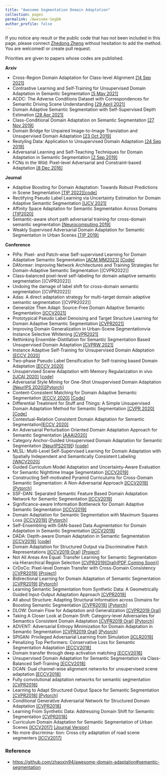 ```yaml
---
title: "Awesome Segmentation Domain Adaptation"
collection: pages
permalink: /Awesome-SegDA
author_profile: false
---
```


If you notice any result or the public code that has not been included in this page, please connect [Zhedong Zheng](mailto:zdzheng12@gmail.com) without hesitation to add the method. You are welcomed! 
or create pull request.

Priorities are given to papers whose codes are published.

**Arxiv**
- Cross-Region Domain Adaptation for Class-level Alignment [[14 Sep 2021]](https://arxiv.org/pdf/2109.06422.pdf)
- Contrastive Learning and Self-Training for Unsupervised Domain Adaptation in Semantic Segmentation [[5 May 2021]](https://arxiv.org/abs/2105.02001)
- ACDC: The Adverse Conditions Dataset with Correspondences for Semantic Driving Scene Understanding [[29 April 2021]](https://arxiv.org/abs/2104.13395)
- Domain Adaptive Semantic Segmentation with Self-Supervised Depth Estimation [[28 Apr 2021]](https://arxiv.org/abs/2104.13613)
- Class-Conditional Domain Adaptation on Semantic Segmentation [[27 Nov 2019]](https://arxiv.org/abs/1911.11981v1)
- Domain Bridge for Unpaired Image-to-Image Translation and Unsupervised Domain Adaptation [[23 Oct 2019]](https://arxiv.org/abs/1910.10563)
- Restyling Data: Application to Unsupervised Domain Adaptation [[24 Sep 2019]](https://arxiv.org/abs/1909.10900)
- Adversarial Learning and Self-Teaching Techniques for Domain Adaptation in Semantic Segmentation [[2 Sep 2019]](https://arxiv.org/abs/1909.00781v1)
- FCNs in the Wild: Pixel-level Adversarial and Constraint-based Adaptation [[8 Dec 2016]](https://arxiv.org/abs/1612.02649)

**Journal**
- Adaptive Boosting for Domain Adaptation: Towards Robust Predictions in Scene Segmentation [[TIP 2022]](https://arxiv.org/abs/2103.15685)[[code]](https://github.com/layumi/AdaBoost_Seg)
- Rectifying Pseudo Label Learning via Uncertainty Estimation for Domain Adaptive Semantic Segmentation 
[[IJCV 2021]](https://arxiv.org/abs/2003.03773)
- Affinity Space Adaptation for Semantic Segmentation Across Domains [[TIP2020]](https://arxiv.org/pdf/2009.12559.pdf)
- Semantic-aware short path adversarial training for cross-domain semantic segmentation [[Neurocomputing 2019]](https://www.sciencedirect.com/science/article/pii/S0925231219315656#fig0002) 
- Weakly Supervised Adversarial Domain Adaptation for Semantic Segmentation in Urban Scenes [[TIP 2019]](https://arxiv.org/abs/1904.09092v1)

**Conference**
- PiPa: Pixel- and Patch-wise Self-supervised Learning for Domain Adaptative Semantic Segmentation [[ACM MM2023]](https://arxiv.org/abs/2211.07609) [[Code]](https://github.com/chen742/PiPa)
- DAformer: Improving Network Architectures and Training Strategies for Domain-Adaptive Semantic Segmentation [[CVPR2022]]
- Class-balanced pixel-level self-labeling for domain adaptive semantic segmentation [[CVPR2022]]
- Undoing the damage of label shift for cross-domain semantic segmentation [[CVPR2022]]
- Adas: A direct adaptation strategy for multi-target domain adaptive semantic segmentation [[CVPR2022]]
- Generalize Then Adapt: Source-Free Domain Adaptive Semantic Segmentation [[ICCV2021]](https://openaccess.thecvf.com/content/ICCV2021/papers/Kundu_Generalize_Then_Adapt_Source-Free_Domain_Adaptive_Semantic_Segmentation_ICCV_2021_paper.pdf)
- Prototypical Pseudo Label Denoising and Target Structure Learning for Domain Adaptive Semantic Segmentation [[CVPR2021]](https://arxiv.org/abs/2101.10979)
- Improving Domain Generalization in Urban-Scene Segmentationvia Instance Selective Whitening [[CVPR2021]](https://arxiv.org/abs/2103.15597)
- Rethinking Ensemble-Distillation for Semantic Segmentation Based Unsupervised Domain Adaptation [[CVPRW 2021]](https://arxiv.org/abs/2104.14203)
- Instance Adaptive Self-Training for Unsupervised Domain Adaptation [[ECCV 2020]](https://arxiv.org/abs/2008.12197)
- Two-phase Pseudo Label Densification for Self-training based Domain Adaptation [[ECCV 2020]](https://arxiv.org/abs/2012.04828)
- Unsupervised Scene Adaptation with Memory Regularization in vivo [[IJCAI 2020]](https://arxiv.org/abs/1912.11164) [[code]](https://github.com/layumi/Seg-Uncertainty)
- Adversarial Style Mining for One-Shot Unsupervised Domain Adaptation [[NeurIPS 2020]](https://proceedings.neurips.cc/paper/2020/hash/ed265bc903a5a097f61d3ec064d96d2e-Abstract.html)[[Pytorch]](https://github.com/RoyalVane/ASM)
- Content-Consistent Matching for Domain Adaptive Semantic Segmentation [[ECCV 2020]](https://www.ecva.net/papers/eccv_2020/papers_ECCV/papers/123590426.pdf) [[Code]](https://github.com/Solacex/CCM) 
- Differential Treatment for Stuff and Things: A Simple Unsupervised Domain Adaptation Method for Semantic Segmentation [[CVPR 2020]](https://arxiv.org/pdf/2003.08040.pdf) [[Code]](https://github.com/SHI-Labs/Unsupervised-Domain-Adaptation-with-Differential-Treatment)
- Contextual-Relation Consistent Domain Adaptation for Semantic Segmentation[[ECCV 2020]](https://arxiv.org/pdf/2007.02424.pdf)
- An Adversarial Perturbation Oriented Domain Adaptation Approach for Semantic Segmentation [[AAAI2020]](https://arxiv.org/abs/1912.08954v1)
- Category Anchor-Guided Unsupervised Domain Adaptation for Semantic Segmentation [[NeurIPS2019]](https://arxiv.org/abs/1910.13049)) [[code]](https://github.com/RogerZhangzz/CAG_UDA)
- MLSL: Multi-Level Self-Supervised Learning for Domain Adaptation with Spatially Independent and Semantically Consistent Labeling [[WACV2020]](https://arxiv.org/abs/1909.13776)
- Guided Curriculum Model Adaptation and Uncertainty-Aware Evaluation for
Semantic Nighttime Image Segmentation [[ICCV2019]](http://openaccess.thecvf.com/content_ICCV_2019/papers/Sakaridis_Guided_Curriculum_Model_Adaptation_and_Uncertainty-Aware_Evaluation_for_Semantic_Nighttime_ICCV_2019_paper.pdf)
- Constructing Self-motivated Pyramid Curriculums for Cross-Domain Semantic
Segmentation: A Non-Adversarial Approach [[ICCV2019]](http://openaccess.thecvf.com/content_ICCV_2019/papers/Lian_Constructing_Self-Motivated_Pyramid_Curriculums_for_Cross-Domain_Semantic_Segmentation_A_Non-Adversarial_ICCV_2019_paper.pdf) [[Pytorch]](https://github.com/lianqing11/pycda)
- SSF-DAN: Separated Semantic Feature Based Domain Adaptation Network for Semantic Segmentation [[ICCV2019]](http://openaccess.thecvf.com/content_ICCV_2019/papers/Du_SSF-DAN_Separated_Semantic_Feature_Based_Domain_Adaptation_Network_for_Semantic_ICCV_2019_paper.pdf)
- Significance-aware Information Bottleneck for Domain Adaptive Semantic Segmentation [[ICCV2019]](http://openaccess.thecvf.com/content_ICCV_2019/papers/Luo_Significance-Aware_Information_Bottleneck_for_Domain_Adaptive_Semantic_Segmentation_ICCV_2019_paper.pdf)
- Domain Adaptation for Semantic Segmentation with Maximum Squares Loss [[ICCV2019]](http://openaccess.thecvf.com/content_ICCV_2019/papers/Chen_Domain_Adaptation_for_Semantic_Segmentation_With_Maximum_Squares_Loss_ICCV_2019_paper.pdf) [[Pytorch]](https://github.com/ZJULearning/MaxSquareLoss)
- Self-Ensembling with GAN-based Data Augmentation for Domain Adaptation in Semantic Segmentation [[ICCV2019]](http://openaccess.thecvf.com/content_ICCV_2019/papers/Choi_Self-Ensembling_With_GAN-Based_Data_Augmentation_for_Domain_Adaptation_in_Semantic_ICCV_2019_paper.pdf)
- DADA: Depth-aware Domain Adaptation in Semantic Segmentation [[ICCV2019]](http://openaccess.thecvf.com/content_ICCV_2019/papers/Vu_DADA_Depth-Aware_Domain_Adaptation_in_Semantic_Segmentation_ICCV_2019_paper.pdf) [[code]](https://github.com/valeoai/DADA)
- Domain Adaptation for Structured Output via Discriminative Patch Representations [[ICCV2019 Oral]](http://openaccess.thecvf.com/content_ICCV_2019/papers/Tsai_Domain_Adaptation_for_Structured_Output_via_Discriminative_Patch_Representations_ICCV_2019_paper.pdf) [[Project]](https://sites.google.com/site/yihsuantsai/research/iccv19-adapt-seg)
- Not All Areas Are Equal: Transfer Learning for Semantic Segmentation via Hierarchical Region Selection [[CVPR2019(Oral)(PDF Coming Soon)]](http://openaccess.thecvf.com/content_CVPR_2019/papers/Sun_Not_All_Areas_Are_Equal_Transfer_Learning_for_Semantic_Segmentation_CVPR_2019_paper.pdf)
- CrDoCo: Pixel-level Domain Transfer with Cross-Domain Consistency [[CVPR2019]](http://openaccess.thecvf.com/content_CVPR_2019/papers/Chen_CrDoCo_Pixel-Level_Domain_Transfer_With_Cross-Domain_Consistency_CVPR_2019_paper.pdf) [[Project]](https://yunchunchen.github.io/CrDoCo/)
- Bidirectional Learning for Domain Adaptation of Semantic Segmentation [[CVPR2019]](http://openaccess.thecvf.com/content_CVPR_2019/papers/Li_Bidirectional_Learning_for_Domain_Adaptation_of_Semantic_Segmentation_CVPR_2019_paper.pdf) [[Pytorch]](https://github.com/liyunsheng13/BDL)
- Learning Semantic Segmentation from Synthetic Data: A Geometrically Guided Input-Output Adaptation Approach [[CVPR2019]](http://openaccess.thecvf.com/content_CVPR_2019/papers/Chen_Learning_Semantic_Segmentation_From_Synthetic_Data_A_Geometrically_Guided_Input-Output_CVPR_2019_paper.pdf)
- All about Structure: Adapting Structural Information across Domains for Boosting Semantic Segmentation [[CVPR2019]](http://openaccess.thecvf.com/content_CVPR_2019/papers/Chang_All_About_Structure_Adapting_Structural_Information_Across_Domains_for_Boosting_CVPR_2019_paper.pdf) [[Pytorch]](https://github.com/a514514772/DISE-Domain-Invariant-Structure-Extraction)
- DLOW: Domain Flow for Adaptation and Generalization [[CVPR2019 Oral]](http://openaccess.thecvf.com/content_CVPR_2019/papers/Gong_DLOW_Domain_Flow_for_Adaptation_and_Generalization_CVPR_2019_paper.pdf)
- Taking A Closer Look at Domain Shift: Category-level Adversaries for Semantics Consistent Domain Adaptation [[CVPR2019 Oral]](http://openaccess.thecvf.com/content_CVPR_2019/papers/Luo_Taking_a_Closer_Look_at_Domain_Shift_Category-Level_Adversaries_for_CVPR_2019_paper.pdf) [[Pytorch]](https://github.com/RoyalVane/CLAN)
- ADVENT: Adversarial Entropy Minimization for Domain Adaptation in Semantic Segmentation [[CVPR2019 Oral]](http://openaccess.thecvf.com/content_CVPR_2019/papers/Vu_ADVENT_Adversarial_Entropy_Minimization_for_Domain_Adaptation_in_Semantic_Segmentation_CVPR_2019_paper.pdf) [[Pytorch]](https://github.com/valeoai/ADVENT)
- SPIGAN: Privileged Adversarial Learning from Simulation [[ICLR2019]](https://openreview.net/forum?id=rkxoNnC5FQ)
- Penalizing Top Performers: Conservative Loss for Semantic Segmentation Adaptation [[ECCV2018]](http://openaccess.thecvf.com/content_ECCV_2018/papers/Xinge_Zhu_Penalizing_Top_Performers_ECCV_2018_paper.pdf)
- Domain transfer through deep activation matching [[ECCV2018]](http://openaccess.thecvf.com/content_ECCV_2018/papers/Haoshuo_Huang_Domain_transfer_through_ECCV_2018_paper.pdf)
- Unsupervised Domain Adaptation for Semantic Segmentation via Class-Balanced Self-Training [[ECCV2018]](http://openaccess.thecvf.com/content_ECCV_2018/papers/Yang_Zou_Unsupervised_Domain_Adaptation_ECCV_2018_paper.pdf)
- DCAN: Dual channel-wise alignment networks for unsupervised scene adaptation [[ECCV2018]](https://eccv2018.org/openaccess/content_ECCV_2018/papers/Zuxuan_Wu_DCAN_Dual_Channel-wise_ECCV_2018_paper.pdf) 
- Fully convolutional adaptation networks for semantic
segmentation [[CVPR2018]](http://openaccess.thecvf.com/content_cvpr_2018/papers/Zhang_Fully_Convolutional_Adaptation_CVPR_2018_paper.pdf)
- Learning to Adapt Structured Output Space for Semantic Segmentation [[CVPR2018]](http://openaccess.thecvf.com/content_cvpr_2018/papers/Tsai_Learning_to_Adapt_CVPR_2018_paper.pdf) [[Pytorch]](https://github.com/wasidennis/AdaptSegNet)
- Conditional Generative Adversarial Network for Structured Domain Adaptation [[CVPR2018]](http://openaccess.thecvf.com/content_cvpr_2018/papers/Hong_Conditional_Generative_Adversarial_CVPR_2018_paper.pdf)
- Learning From Synthetic Data: Addressing Domain Shift for Semantic Segmentation [[CVPR2018]](http://openaccess.thecvf.com/content_cvpr_2018/papers/Sankaranarayanan_Learning_From_Synthetic_CVPR_2018_paper.pdf)
- Curriculum Domain Adaptation for Semantic Segmentation of Urban Scenes [[ICCV2017]](http://openaccess.thecvf.com/content_ICCV_2017/papers/Zhang_Curriculum_Domain_Adaptation_ICCV_2017_paper.pdf) [[Journal Version]](https://arxiv.org/abs/1812.09953v3)
- No more discrimina- tion: Cross city adaptation of road scene segmenters [[ICCV2017]](http://openaccess.thecvf.com/content_ICCV_2017/supplemental/Chen_No_More_Discrimination_ICCV_2017_supplemental.pdf)

### Reference 
- https://github.com/zhaoxin94/awesome-domain-adaptation#semantic-segmentation

